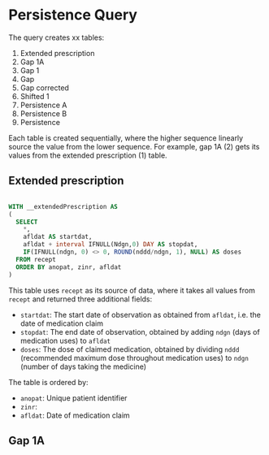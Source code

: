 # Persistence Query

The query creates xx tables:

1. Extended prescription
1. Gap 1A
1. Gap 1
1. Gap
1. Gap corrected
1. Shifted 1
1. Persistence A
1. Persistence B
1. Persistence

Each table is created sequentially, where the higher sequence linearly source the value from the lower sequence. For example, gap 1A (2) gets its values from the extended prescription (1) table.

## Extended prescription

```sql

WITH __extendedPrescription AS
(
  SELECT 
    *, 
    afldat AS startdat,
    afldat + interval IFNULL(Ndgn,0) DAY AS stopdat,
    IF(IFNULL(ndgn, 0) <> 0, ROUND(nddd/ndgn, 1), NULL) AS doses
  FROM recept
  ORDER BY anopat, zinr, afldat
)

```

This table uses `recept` as its source of data, where it takes all values from `recept` and returned three additional fields:

- `startdat`: The start date of observation as obtained from `afldat`, i.e. the date of medication claim
- `stopdat`: The end date of observation, obtained by adding `ndgn` (days of medication uses) to `afldat`
- `doses`: The dose of claimed medication, obtained by dividing `nddd` (recommended maximum dose throughout medication uses) to `ndgn` (number of days taking the medicine)

The table is ordered by:

- `anopat`: Unique patient identifier
- `zinr`:
- `afldat`: Date of medication claim

## Gap 1A

